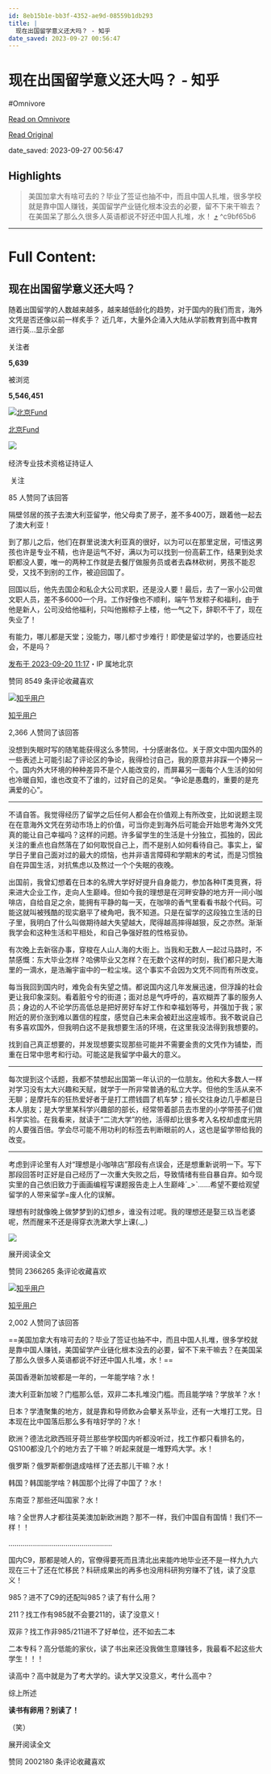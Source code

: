 ```yaml
---
id: 8eb15b1e-bb3f-4352-ae9d-08559b1db293
title: |
  现在出国留学意义还大吗？ - 知乎
date_saved: 2023-09-27 00:56:47
---
```


# 现在出国留学意义还大吗？ - 知乎
#Omnivore

[Read on Omnivore](https://omnivore.app/me/https-www-zhihu-com-question-263928975-answer-3219618342-18ad4ff13d0)

[Read Original](https://www.zhihu.com/question/263928975/answer/3219618342)

date_saved: 2023-09-27 00:56:47


## Highlights

> 美国加拿大有啥可去的？毕业了签证也抽不中，而且中国人扎堆，很多学校就是靠中国人赚钱，美国留学产业链化根本没去的必要，留不下来干嘛去？在美国呆了那么久很多人英语都说不好还中国人扎堆，水！ [⤴️](https://omnivore.app/me/https-www-zhihu-com-question-263928975-answer-3219618342-18ad4ff13d0#c9bf65b6-1ffa-4f45-98a6-c5a0a71fbb64)  ^c9bf65b6


--- 

# Full Content: 

## 现在出国留学意义还大吗？

随着出国留学的人数越来越多，越来越低龄化的趋势，对于国内的我们而言，海外文凭是否还像以前一样炙手？ 近几年，大量外企涌入大陆从学前教育到高中教育进行英…显示全部 ​

关注者

**5,639**

被浏览

**5,546,451**

[![北京Fund](https://proxy-prod.omnivore-image-cache.app/0x0,sVX9wgJBJehuvuOTfiZTCINC2L3r7vHwYAOYqqx145oY/https://picx.zhimg.com/v2-8df1b43416f1194b8cc91eade3ff447f_l.jpg?source=1940ef5c)](https://www.zhihu.com/people/mo-fei-82-13)

[北京Fund](https://www.zhihu.com/people/mo-fei-82-13)

[​](https://www.zhihu.com/question/48510028)​![](https://proxy-prod.omnivore-image-cache.app/0x0,sRpP1H2oa_TfsDLpATwsIt6ipVLRN7HlUZGTch2Ee4JQ/https://picx.zhimg.com/v2-4812630bc27d642f7cafcd6cdeca3d7a.jpg?source=88ceefae)

经济专业技术资格证持证人

​ 关注

85 人赞同了该回答

隔壁邻居的孩子去澳大利亚留学，他父母卖了房子，差不多400万，跟着他一起去了澳大利亚！

到了那儿之后，他们在群里说澳大利亚真的很好，以为可以在那里定居，可惜这男孩也许是专业不精，也许是运气不好，满以为可以找到一份高薪工作，结果到处求职都没人要，唯一的两种工作就是去餐厅做服务员或者去森林砍树，男孩不能忍受，又找不到别的工作，被迫回国了。

回国以后，他先去国企和私企大公司求职，还是没人要！最后，去了一家小公司做文职人员，差不多6000一个月。工作好像也不顺利，端午节发粽子和福利，由于他是新人，公司没给他福利，只叫他搬粽子上楼，他一气之下，辞职不干了，现在失业了！

有能力，哪儿都是天堂；没能力，哪儿都寸步难行！即使是留过学的，也要适应社会，不是吗？

[发布于 2023-09-20 11:17](https://www.zhihu.com/question/263928975/answer/3219618342)・IP 属地北京

​赞同 85​​49 条评论​收藏​喜欢

[![知乎用户](https://proxy-prod.omnivore-image-cache.app/0x0,saD_674oUGEPIRwf0EiEIbXd3omgBvP8liMRq03hG1NI/https://picx.zhimg.com/v2-abed1a8c04700ba7d72b45195223e0ff_l.jpg?source=1940ef5c)](https://www.zhihu.com/people/534c7e75b78a6376433c908d17732d14)

[知乎用户](https://www.zhihu.com/people/534c7e75b78a6376433c908d17732d14)

2,366 人赞同了该回答

没想到失眠时写的随笔能获得这么多赞同，十分感谢各位。关于原文中国内国外的一些表述上可能引起了评论区的争论，我得检讨自己，我的原意并非踩一个捧另一个。国内外大环境的种种差异不是个人能改变的，而屏幕另一面每个人生活的如何也冷暖自知，谁也改变不了谁的，过好自己的足矣。“争论是愚蠢的，重要的是充满爱的心”。

---

不请自答。我觉得经历了留学之后任何人都会在价值观上有所改变，比如说题主现在在意海外文凭在劳动市场上的价值，可当你走到海外后可能会开始思考海外文凭真的能让自己幸福吗？这样的问题。许多留学生的生活是十分独立，孤独的，因此关注的重点也自然落在了如何取悦自己上，而不是别人如何看待自己。事实上，留学日子里自己面对过的最大的烦恼，也并非语言障碍和学期末的考试，而是习惯独自在异国生活，对抗焦虑以及熬过一个个失眠的夜晚。

出国前，我曾幻想着在日本的名牌大学好好提升自身能力，参加各种IT类竞赛，将来进大企业工作，走向人生巅峰。但如今我的理想是在河畔安静的地方开一间小咖啡店，自给自足之余，能拥有平静的每一天，在咖啡的香气里看看书敲个代码。可能这就叫被残酷的现实磨平了棱角吧，我不知道。只是在留学的这段独立生活的日子里，我明白了什么叫做期待越大失望越大，爬得越高摔得越狠，反之亦然。渐渐我学会和这种生活和平相处，和自己争强好胜的性格妥协。

有次晚上去新宿办事，穿梭在人山人海的大街上。当我和无数人一起过马路时，不禁感慨：东大毕业怎样？哈佛毕业又怎样？在无数个这样的时刻，我们都只是大海里的一滴水，是浩瀚宇宙中的一粒尘埃。这个事实不会因为文凭不同而有所改变。

每当我回到国内时，难免会有失望之情。都说国内这几年发展迅速，但浮躁的社会更让我印象深刻。看着脏兮兮的街道；面对总是气呼呼的，喜欢糊弄了事的服务人员；身边的人不论学历高低总是把好房好车好工作和幸福划等号，并强加于我；家附近的房价涨到难以置信的程度，感觉自己未来会被赶出这座城市。我不敢说自己有多喜欢国外，但我明白这不是我想要生活的环境，在这里我没法得到我想要的。

找到自己真正想要的，并发现想要实现那些可能并不需要金贵的文凭作为铺垫，而重在日常中思考和行动。可能这是我留学中最大的意义。

---

每次提到这个话题，我都不禁想起出国第一年认识的一位朋友。他和大多数人一样对学习没有太大兴趣和天赋，就学于一所非常普通的私立大学。但他的生活从来不无聊；是摩托车的狂热爱好者于是打工攒钱圆了机车梦；擅长交往身边几乎都是日本人朋友；是大学里某科学兴趣部的部长，经常带着部员去市里的小学带孩子们做科学实验。在我看来，就读于“二流大学”的他，活得却比很多考入名校却虚度光阴的人要强百倍。学会尽可能不用功利的标签去判断眼前的人，这也是留学带给我的改变。

---

考虑到评论里有人对“理想是小咖啡店”那段有点误会，还是想重新说明一下。写下那段回答时正好是自己经历了一次重大失败之后，导致情绪有些自暴自弃。如今现实里的自己依旧致力于画画编程写课题报告走上人生巅峰ˊ\_>ˋ……希望不要给观望留学的人带来留学=废人化的误解。

理想有时就像晚上做梦梦到的幻想乡，谁没有过呢。我的理想还是娶三玖当老婆呢，然而醒来不还是得穿衣洗漱大学上课(.\_.)

![](https://proxy-prod.omnivore-image-cache.app/132x0,sqwZKLbFo6CLI5qXDpiCdP5QLMSyCpdNpU6RT0cO4M2A/https://pic1.zhimg.com/50/v2-dd8819ab31991e5d5dfbcda92dfa1064_720w.jpg?source=1940ef5c)

展开阅读全文​

​赞同 2366​​265 条评论​收藏​喜欢

[![知乎用户](https://proxy-prod.omnivore-image-cache.app/0x0,saD_674oUGEPIRwf0EiEIbXd3omgBvP8liMRq03hG1NI/https://picx.zhimg.com/v2-abed1a8c04700ba7d72b45195223e0ff_l.jpg?source=1940ef5c)](https://www.zhihu.com/people/5463be6b780ac255b277a38bb3433546)

[知乎用户](https://www.zhihu.com/people/5463be6b780ac255b277a38bb3433546)

2,002 人赞同了该回答

==美国加拿大有啥可去的？毕业了签证也抽不中，而且中国人扎堆，很多学校就是靠中国人赚钱，美国留学产业链化根本没去的必要，留不下来干嘛去？在美国呆了那么久很多人英语都说不好还中国人扎堆，水！==

英国香港新加坡都是一年的，一年能学啥？水！

澳大利亚新加坡？门槛那么低，双非二本扎堆没门槛。而且能学啥？学放羊？水！

日本？学渣聚集的地方，就是靠和导师飲み会攀关系毕业，还有一大堆打工党。日本现在比中国落后那么多有啥好学的？水！

欧洲？德法北欧西班牙荷兰那些学校国内听都没听过，找工作都只看排名的，QS100都没几个的地方去了干嘛？听起来就是一堆野鸡大学。水！

俄罗斯？俄罗斯都倒退成啥样了还去那儿干嘛？水！

韩国？韩国能学啥？韩国那个比得了中国了？水！

东南亚？那些还叫国家？水！

啥？全世界人才都往英美澳加新欧洲跑？那不一样，我们中国自有国情！我们不一样！！

……………………………………………

国内C9，那都是唬人的，官僚得要死而且清北出来能咋地毕业还不是一样九九六现在三十了还在忙移民？科研成果出的再多也没用科研狗穷赚不了钱，读了没意义！

985？进不了C9的还配叫985？读了有什么用？

211？找工作有985就不会要211的，读了没意义！

双非？找工作非985/211进不了好单位，还不如去二本

二本专科？高分低能的家伙，读了书出来还没我做生意赚钱多，我最看不起这些大学生！！！

读高中？高中就是为了考大学的。读大学又没意义，考什么高中？

综上所述

**读书有卵用？别读了！**

（笑）

展开阅读全文​

​赞同 2002​​180 条评论​收藏​喜欢
